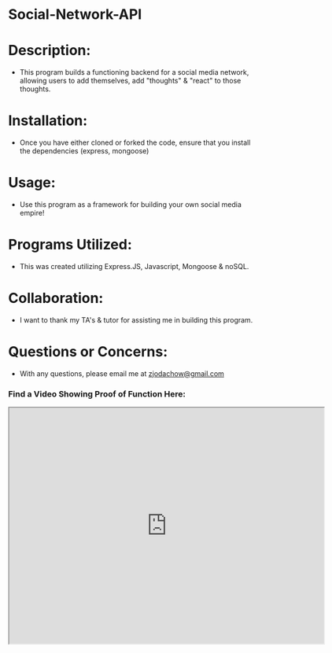 # Social-Network-API

# Description:
- This program builds a functioning backend for a social media network, allowing users to add themselves, add "thoughts" & "react" to those thoughts.

# Installation:
- Once you have either cloned or forked the code, ensure that you install the dependencies (express, mongoose)

# Usage:
- Use this program as a framework for building your own social media empire!

# Programs Utilized:
- This was created utilizing Express.JS, Javascript, Mongoose & noSQL.

# Collaboration:
- I want to thank my TA's & tutor for assisting me in building this program.

# Questions or Concerns:
- With any questions, please email me at zjodachow@gmail.com

### Find a Video Showing Proof of Function Here: 
<iframe src="https://drive.google.com/file/d/1IMOv4AziX4R4QVePjUdG8vD4B94MzjTI/preview" width="640" height="480"></iframe>

